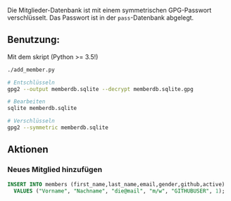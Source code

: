 Die Mitglieder-Datenbank ist mit einem symmetrischen GPG-Passwort verschlüsselt. Das Passwort ist in der ```pass```-Datenbank abgelegt.

## Benutzung:

Mit dem skript (Python >= 3.5!)
```bash
./add_member.py
```

```bash
# Entschlüsseln
gpg2 --output memberdb.sqlite --decrypt memberdb.sqlite.gpg

# Bearbeiten
sqlite memberdb.sqlite

# Verschlüsseln
gpg2 --symmetric memberdb.sqlite
```

## Aktionen

### Neues Mitglied hinzufügen
```sql
INSERT INTO members (first_name,last_name,email,gender,github,active)
  VALUES ("Vorname", "Nachname", "die@mail", "m/w", "GITHUBUSER", 1);
```
